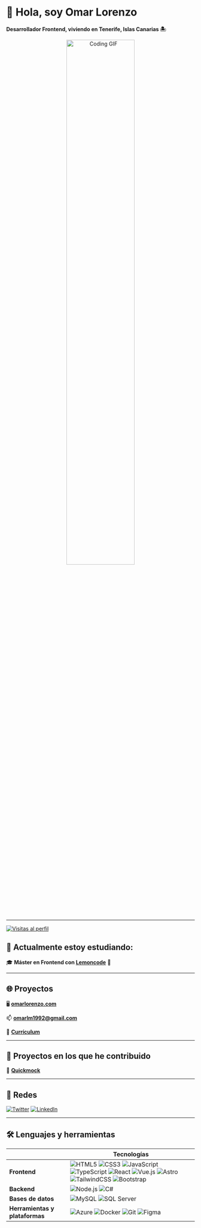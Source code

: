 # 👋 Hola, soy Omar Lorenzo

**Desarrollador Frontend, viviendo en Tenerife, Islas Canarias 🏝️**

<p align="center">
  <img width="60%" src="https://media.giphy.com/media/JqmupuTVZYaQX5s094/giphy.gif?cid=ecf05e47ownv8k57aij8ou77dhwwv40lak2gqpya2si9cuzw&ep=v1_gifs_search&rid=giphy.gif&ct=g" alt="Coding GIF">
</p>

---

[![Visitas al perfil](https://komarev.com/ghpvc/?username=omarlm&label=Visitas%20al%20perfil&color=0e75b6&style=flat)](https://github.com/omarlm)

## 📖 Actualmente estoy estudiando:

🎓 **Máster en Frontend con [Lemoncode](https://lemoncode.net)** 🍋

---

## 🌐 Proyectos

🖥️ **[omarlorenzo.com](https://omarlorenzo.com/)**

📫 **[omarlm1992@gmail.com](mailto:omarlm1992@gmail.com)**

📄 **[Currículum](https://omarlorenzo.com/resume.pdf)**

---

## 🚀 Proyectos en los que he contribuido

👾 **[Quickmock](https://www.quickmock.net/)**

---

## 🤝 Redes

[![Twitter](https://img.shields.io/badge/Twitter-1DA1F2?style=flat-square&logo=twitter&logoColor=white)](https://twitter.com/omarlm17)
[![LinkedIn](https://img.shields.io/badge/LinkedIn-0077B5?style=flat-square&logo=linkedin&logoColor=white)](https://linkedin.com/in/omar-lorenzo-montelongo)

---

## 🛠️ Lenguajes y herramientas

|  | Tecnologías |
|-----------|-------------|
| **Frontend** | ![HTML5](https://img.shields.io/badge/HTML5-E34F26?style=flat-square&logo=html5&logoColor=white) ![CSS3](https://img.shields.io/badge/CSS3-1572B6?style=flat-square&logo=css3&logoColor=white) ![JavaScript](https://img.shields.io/badge/JavaScript-F7DF1E?style=flat-square&logo=javascript&logoColor=black) ![TypeScript](https://img.shields.io/badge/TypeScript-3178C6?style=flat-square&logo=typescript&logoColor=white) ![React](https://img.shields.io/badge/-React-61DAFB?style=flat-square&logo=react&logoColor=white) ![Vue.js](https://img.shields.io/badge/Vue.js-4FC08D?style=flat-square&logo=vue.js&logoColor=white) ![Astro](https://img.shields.io/badge/-Astro-FF5D01?style=flat-square&logo=astro&logoColor=white) ![TailwindCSS](https://img.shields.io/badge/-TailwindCSS-38B2AC?style=flat-square&logo=tailwind-css&logoColor=white) ![Bootstrap](https://img.shields.io/badge/Bootstrap-7952B3?style=flat-square&logo=bootstrap&logoColor=white) |
| **Backend** | ![Node.js](https://img.shields.io/badge/Node.js-339933?style=flat-square&logo=node.js&logoColor=white) ![C#](https://img.shields.io/badge/C%23-239120?style=flat-square&logo=csharp&logoColor=white) |
| **Bases de datos** | ![MySQL](https://img.shields.io/badge/MySQL-4479A1?style=flat-square&logo=mysql&logoColor=white) ![SQL Server](https://img.shields.io/badge/SQL%20Server-CC2927?style=flat-square&logo=microsoftsqlserver&logoColor=white) |
| **Herramientas y plataformas** | ![Azure](https://img.shields.io/badge/Azure-0089D6?style=flat-square&logo=microsoftazure&logoColor=white) ![Docker](https://img.shields.io/badge/Docker-2496ED?style=flat-square&logo=docker&logoColor=white) ![Git](https://img.shields.io/badge/Git-F05032?style=flat-square&logo=git&logoColor=white) ![Figma](https://img.shields.io/badge/Figma-F24E1E?style=flat-square&logo=figma&logoColor=white) |
